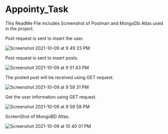 # Appointy_Task

This ReadMe File includes Screenshot of Postman and MongoDb Atlas used in the project.

Post request is sent to insert the user.

![Screenshot 2021-10-09 at 9 49 23 PM](https://user-images.githubusercontent.com/75208173/136667196-12443c6f-0943-4a42-a5de-e6c339b7eb4e.png)







Post request is sent to insert posts.

![Screenshot 2021-10-09 at 9 51 43 PM](https://user-images.githubusercontent.com/75208173/136667209-149c15ed-228a-4d55-8956-4705586692c3.png)







The posted post will be received using GET request.


![Screenshot 2021-10-09 at 9 59 31 PM](https://user-images.githubusercontent.com/75208173/136667219-24da9691-2010-47b3-93c6-f38eb20ca632.png)








Get the user information using GET request.

![Screenshot 2021-10-09 at 9 59 58 PM](https://user-images.githubusercontent.com/75208173/136667223-a2463578-11ae-4a7f-8af4-afc106e8698d.png)





ScreenShot of MongoBD Atlas.

![Screenshot 2021-10-09 at 10 40 01 PM](https://user-images.githubusercontent.com/75208173/136667900-49946070-17d9-47e2-8f21-da9c1325baca.png)






